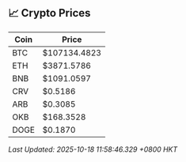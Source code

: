 ## 📈 Crypto Prices

| Coin | Price |
| ---- | ----- |
| BTC | $107134.4823 |
| ETH | $3871.5786 |
| BNB | $1091.0597 |
| CRV | $0.5186 |
| ARB | $0.3085 |
| OKB | $168.3528 |
| DOGE | $0.1870 |

_Last Updated: 2025-10-18 11:58:46.329 +0800 HKT_